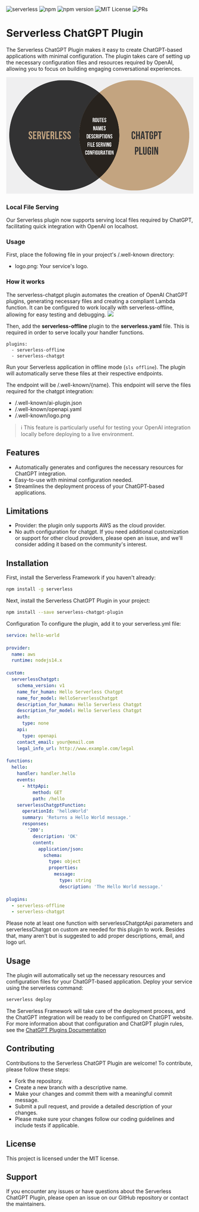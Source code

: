 ![serverless](http://public.serverless.com/badges/v3.svg)
![npm](https://img.shields.io/npm/dt/serverless-chatgpt)
![npm version](https://badge.fury.io/js/serverless-chatgpt.svg)
![MIT License](http://img.shields.io/badge/license-MIT-blue.svg?style=flat)
![PRs](https://img.shields.io/badge/PRs-welcome-brightgreen.svg?style=flat-square)

# Serverless ChatGPT Plugin
The Serverless ChatGPT Plugin makes it easy to create ChatGPT-based applications with minimal configuration. The plugin takes care of setting up the necessary configuration files and resources required by OpenAI, allowing you to focus on building engaging conversational experiences.

![](public/vennDiagram.png)

### Local File Serving
Our Serverless plugin now supports serving local files required by ChatGPT, facilitating quick integration with OpenAI on localhost.

### Usage
First, place the following file in your project's /.well-known directory:
- logo.png: Your service's logo.

### How it works
The serverless-chatgpt plugin automates the creation of OpenAI ChatGPT plugins, generating necessary files and creating a compliant Lambda function. It can be configured to work locally with serverless-offline, allowing for easy testing and debugging.
[![](https://mermaid.ink/img/pako:eNqVlF1LwzAUhv_KId5uovO7grBvJw4GHQimu4jNaRdMk5Km0yH776Ypugm7MHcnOc_7npMmp18k1RxJRHLDyjUsB4kC6NMKzQaNxKo63RZyBd3uAwwOdrvpmtm8tLCQdS7UqlENPDWkU1RomMUK5kyJDCsLTHHoL2YwwkwoYYVWMBHO50A3okODXtV_ieGZFW-cwaRWaUMfcGM61CoTeW0cetCQzjIpFEKmDTzrlElYuspC5V478toJbbybRqau0gfb-tzY56a0VcXe0ieGPvFIY6sNchAK5lho06omPjmjM7XR766VYx1PPfNEY1HUsj3bvrb_KMdUj63zPnxqQne499huJcIZVNa4mtFJD1N-c95pl90Pwe066pWf93_580C-F8hfBPKXgfxVIH8dyN8E8reB_F3off3ngkmHFGgKJrib3a_GICF2jQUmJHKhCwyTPCGJ2jmU1VbHW5WSyJoaO6QuuXuEI8Hc1BckypisfnfHXLj3_ruJfjlvfxKpHz1nWDL1qvWPdPcNQbZxVw?type=png)](https://mermaid.live/edit#pako:eNqVlF1LwzAUhv_KId5uovO7grBvJw4GHQimu4jNaRdMk5Km0yH776Ypugm7MHcnOc_7npMmp18k1RxJRHLDyjUsB4kC6NMKzQaNxKo63RZyBd3uAwwOdrvpmtm8tLCQdS7UqlENPDWkU1RomMUK5kyJDCsLTHHoL2YwwkwoYYVWMBHO50A3okODXtV_ieGZFW-cwaRWaUMfcGM61CoTeW0cetCQzjIpFEKmDTzrlElYuspC5V478toJbbybRqau0gfb-tzY56a0VcXe0ieGPvFIY6sNchAK5lho06omPjmjM7XR766VYx1PPfNEY1HUsj3bvrb_KMdUj63zPnxqQne499huJcIZVNa4mtFJD1N-c95pl90Pwe066pWf93_580C-F8hfBPKXgfxVIH8dyN8E8reB_F3off3ngkmHFGgKJrib3a_GICF2jQUmJHKhCwyTPCGJ2jmU1VbHW5WSyJoaO6QuuXuEI8Hc1BckypisfnfHXLj3_ruJfjlvfxKpHz1nWDL1qvWPdPcNQbZxVw)

Then, add the **serverless-offline** plugin to the **serverless.yaml** file. This is required in order to serve locally your handler functions.
```
plugins:
  - serverless-offline
  - serverless-chatgpt
```

Run your Serverless application in offline mode (```sls offline```). The plugin will automatically serve these files at their respective endpoints.

The endpoint will be /.well-known/{name}. This endpoint will serve the files required for the chatgpt integration:
- /.well-known/ai-plugin.json
- /.well-known/openapi.yaml
- /.well-known/logo.png

> :information_source: This feature is particularly useful for testing your OpenAI integration locally before deploying to a live environment.

## Features
- Automatically generates and configures the necessary resources for ChatGPT integration.
- Easy-to-use with minimal configuration needed.
- Streamlines the deployment process of your ChatGPT-based applications.

## Limitations
- Provider: the plugin only supports AWS as the cloud provider.
- No auth configuration for chatgpt.
If you need additional customization or support for other cloud providers, please open an issue, and we'll consider adding it based on the community's interest.

## Installation
First, install the Serverless Framework if you haven't already:

```bash
npm install -g serverless
```

Next, install the Serverless ChatGPT Plugin in your project:
```bash
npm install --save serverless-chatgpt-plugin
```

Configuration
To configure the plugin, add it to your serverless.yml file:

```yaml
service: hello-world

provider:
  name: aws
  runtime: nodejs14.x

custom:
  serverlessChatgpt:
    schema_version: v1
    name_for_human: Hello Serverless Chatgpt
    name_for_model: HelloServerlessChatgpt
    description_for_human: Hello Serverless Chatgpt
    description_for_model: Hello Serverless Chatgpt
    auth:
      type: none
    api:
      type: openapi
    contact_email: your@email.com
    legal_info_url: http://www.example.com/legal

functions:
  hello:
    handler: handler.hello
    events:
      - httpApi:
          method: GET
          path: /hello
    serverlessChatgptFunction:
      operationId: 'helloWorld'
      summary: 'Returns a Hello World message.'
      responses:
        '200':
          description: 'OK'
          content:
            application/json:
              schema:
                type: object
                properties:
                  message:
                    type: string
                    description: 'The Hello World message.'

plugins:
  - serverless-offline
  - serverless-chatgpt

```

Please note at least one function with serverlessChatgptApi parameters and serverlessChatgpt on custom are needed for this plugin to work. Besides that, many aren't but is suggested to add proper descriptions, email, and logo url.
## Usage
The plugin will automatically set up the necessary resources and configuration files for your ChatGPT-based application. Deploy your service using the serverless command:

```bash
serverless deploy
```
The Serverless Framework will take care of the deployment process, and the ChatGPT integration will be ready to be configured on ChatGPT website. 
For more information about that configuration and ChatGPT plugin rules, see the [ChatGPT Plugins Documentation](https://platform.openai.com/docs/plugins/introduction)

## Contributing
Contributions to the Serverless ChatGPT Plugin are welcome! To contribute, please follow these steps:

- Fork the repository.
- Create a new branch with a descriptive name.
- Make your changes and commit them with a meaningful commit message.
- Submit a pull request, and provide a detailed description of your changes.
- Please make sure your changes follow our coding guidelines and include tests if applicable.

## License
This project is licensed under the MIT license.

## Support
If you encounter any issues or have questions about the Serverless ChatGPT Plugin, please open an issue on our GitHub repository or contact the maintainers.
